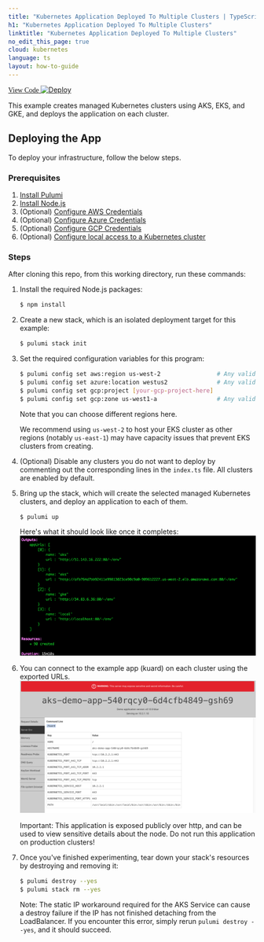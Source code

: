 ```yaml
---
title: "Kubernetes Application Deployed To Multiple Clusters | TypeScript"
h1: "Kubernetes Application Deployed To Multiple Clusters"
linktitle: "Kubernetes Application Deployed To Multiple Clusters"
no_edit_this_page: true
cloud: kubernetes
language: ts
layout: how-to-guide
---
```


<!-- WARNING: this page was generated by a tool. Do not edit it by hand. -->
<!-- To change it, please see https://github.com/pulumi/docs/tree/master/tools/mktutorial. -->

<p class="mb-4 flex">
    <a class="flex flex-wrap items-center rounded-md text-lg text-white bg-blue-600 border-2 border-blue-600 px-2 mr-2 whitespace-no-wrap hover:text-white" style="height: 45px; font-family: 'Gilroy'; " href="https://github.com/pulumi/examples/tree/master/kubernetes-ts-multicloud" target="_blank">
        <span><i class="fab fa-github pr-2"></i> View Code</span>
    </a>
    <a href="https://app.pulumi.com/new?template=https://github.com/pulumi/examples/blob/master/kubernetes-ts-multicloud/README.md" target="_blank">
        <img src="https://get.pulumi.com/new/button.svg" alt="Deploy">
    </a>
</p>


This example creates managed Kubernetes clusters using AKS, EKS, and GKE, and deploys the application
on each cluster.

## Deploying the App

To deploy your infrastructure, follow the below steps.

### Prerequisites

1. [Install Pulumi](https://www.pulumi.com/docs/get-started/install/)
2. [Install Node.js](https://nodejs.org/en/download/)
3. (Optional) [Configure AWS Credentials](https://www.pulumi.com/docs/intro/cloud-providers/aws/setup/)
4. (Optional) [Configure Azure Credentials](https://www.pulumi.com/docs/intro/cloud-providers/azure/setup/)
5. (Optional) [Configure GCP Credentials](https://www.pulumi.com/docs/intro/cloud-providers/gcp/setup/)
6. (Optional) [Configure local access to a Kubernetes cluster](https://kubernetes.io/docs/setup/)

### Steps

After cloning this repo, from this working directory, run these commands:

1. Install the required Node.js packages:

    ```bash
    $ npm install
    ```

2. Create a new stack, which is an isolated deployment target for this example:

    ```bash
    $ pulumi stack init
    ```

3. Set the required configuration variables for this program:

    ```bash
    $ pulumi config set aws:region us-west-2                # Any valid AWS region here.
    $ pulumi config set azure:location westus2              # Any valid Azure location here.
    $ pulumi config set gcp:project [your-gcp-project-here]
    $ pulumi config set gcp:zone us-west1-a                 # Any valid GCP zone here.
    ```
   
   Note that you can choose different regions here.

   We recommend using `us-west-2` to host your EKS cluster as other regions (notably `us-east-1`) may have capacity
   issues that prevent EKS clusters from creating.

4. (Optional) Disable any clusters you do not want to deploy by commenting out the corresponding lines in
   the `index.ts` file. All clusters are enabled by default.

5. Bring up the stack, which will create the selected managed Kubernetes clusters, and deploy an application to each of
   them.

    ```bash
    $ pulumi up
    ```
   
   Here's what it should look like once it completes:
   ![appUrls](https://raw.githubusercontent.com/pulumi/examples/master/kubernetes-ts-multicloud/images/appUrls.png)

6. You can connect to the example app (kuard) on each cluster using the exported URLs.
   ![kuard](https://raw.githubusercontent.com/pulumi/examples/master/kubernetes-ts-multicloud/images/kuard.png)

   Important: This application is exposed publicly over http, and can be used to view sensitive details about the
   node. Do not run this application on production clusters!

7. Once you've finished experimenting, tear down your stack's resources by destroying and removing it:

    ```bash
    $ pulumi destroy --yes
    $ pulumi stack rm --yes
    ```
   
   Note: The static IP workaround required for the AKS Service can cause a destroy failure if the IP has not
   finished detaching from the LoadBalancer. If you encounter this error, simply rerun `pulumi destroy --yes`,
   and it should succeed.

